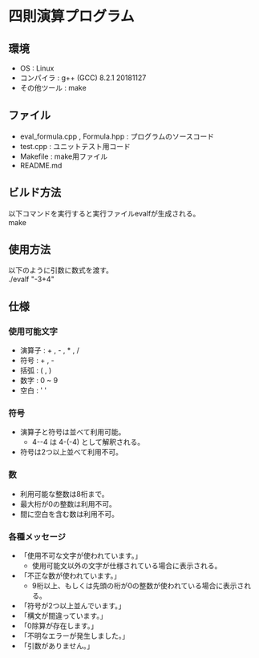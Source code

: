 # 四則演算プログラム
## 環境
* OS : Linux  
* コンパイラ : g++ (GCC) 8.2.1 20181127  
* その他ツール : make  

## ファイル
* eval_formula.cpp , Formula.hpp : プログラムのソースコード
* test.cpp : ユニットテスト用コード
* Makefile : make用ファイル
* README.md

## ビルド方法
以下コマンドを実行すると実行ファイルevalfが生成される。  
make

## 使用方法
以下のように引数に数式を渡す。  
./evalf "-3+4"

## 仕様
### 使用可能文字
* 演算子 : + , - , * , /
* 符号 : + , -
* 括弧 : ( , )
* 数字 : 0 ~ 9
* 空白 : ' '

### 符号
* 演算子と符号は並べて利用可能。
  - 4--4 は 4-(-4) として解釈される。
* 符号は2つ以上並べて利用不可。

### 数
* 利用可能な整数は8桁まで。
* 最大桁が0の整数は利用不可。
* 間に空白を含む数は利用不可。

### 各種メッセージ
* 「使用不可な文字が使われています。」
  - 使用可能文以外の文字が仕様されている場合に表示される。
* 「不正な数が使われています。」
  - 9桁以上、もしくは先頭の桁が0の整数が使われている場合に表示される。
* 「符号が2つ以上並んでいます。」
* 「構文が間違っています。」
* 「0除算が存在します。」
* 「不明なエラーが発生しました。」
* 「引数がありません。」
